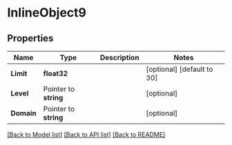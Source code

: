# InlineObject9

## Properties

Name | Type | Description | Notes
------------ | ------------- | ------------- | -------------
**Limit** | **float32** |  | [optional] [default to 30]
**Level** | Pointer to **string** |  | [optional] 
**Domain** | Pointer to **string** |  | [optional] 

[[Back to Model list]](../README.md#documentation-for-models) [[Back to API list]](../README.md#documentation-for-api-endpoints) [[Back to README]](../README.md)


